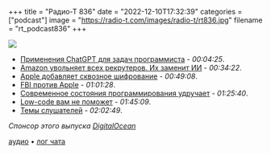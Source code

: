 +++
title = "Радио-Т 836"
date = "2022-12-10T17:32:39"
categories = ["podcast"]
image = "https://radio-t.com/images/radio-t/rt836.jpg"
filename = "rt_podcast836"
+++

![](https://radio-t.com/images/radio-t/rt836.jpg)

- [Применения ChatGPT для задач программиста](https://habr.com/ru/post/703568/) - *00:04:25*.
- [Amazon увольняет всех рекрутеров. Их заменит ИИ](https://habr.com/ru/company/first/blog/704330/) - *00:34:22*.
- [Apple добавляет сквозное шифрование](https://www.wsj.com/articles/apple-plans-new-encryption-system-to-ward-off-hackers-and-protect-icloud-data-11670435635?mod=djemalertNEWS) - *00:49:08*.
- [FBI против Apple](https://www.macrumors.com/2022/12/08/fbi-privacy-groups-icloud-encryption/) - *01:01:28*.
- [Современное состояния программирования удручает](https://vickiboykis.com/2022/12/05/the-cloudy-layers-of-modern-day-programming/) - *01:25:40*.
- [Low-code вам не поможет](https://www.zdnet.com/article/low-code-is-not-a-cure-for-overworked-it-departments-just-yet/) - *01:45:09*.
- [Темы слушателей](https://radio-t.com/p/2022/12/06/prep-836/) - *02:02:49*.

*Спонсор этого выпуска [DigitalOcean](https://do.co/radiot)*


[аудио](https://cdn.radio-t.com/rt_podcast836.mp3) • [лог чата](https://chat.radio-t.com/logs/radio-t-836.html)
<audio src="https://cdn.radio-t.com/rt_podcast836.mp3" preload="none"></audio>
